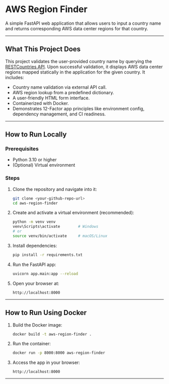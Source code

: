 # AWS Region Finder

A simple FastAPI web application that allows users to input a country name and returns corresponding AWS data center regions for that country.

---

## What This Project Does

This project validates the user-provided country name by querying the [RESTCountries API](https://restcountries.com/). Upon successful validation, it displays AWS data center regions mapped statically in the application for the given country. It includes:

- Country name validation via external API call.
- AWS region lookup from a predefined dictionary.
- A user-friendly HTML form interface.
- Containerized with Docker.
- Demonstrates 12-Factor app principles like environment config, dependency management, and CI readiness.

---

## How to Run Locally

### Prerequisites

- Python 3.10 or higher
- (Optional) Virtual environment

### Steps

1. Clone the repository and navigate into it:

    ```bash
    git clone <your-github-repo-url>
    cd aws-region-finder
    ```

2. Create and activate a virtual environment (recommended):

    ```bash
    python -m venv venv
    venv\Scripts\activate        # Windows
    # or
    source venv/bin/activate     # macOS/Linux
    ```

3. Install dependencies:

    ```bash
    pip install -r requirements.txt
    ```

4. Run the FastAPI app:

    ```bash
    uvicorn app.main:app --reload
    ```

5. Open your browser at:

    ```
    http://localhost:8000
    ```

---

## How to Run Using Docker

1. Build the Docker image:

    ```bash
    docker build -t aws-region-finder .
    ```

2. Run the container:

    ```bash
    docker run -p 8000:8000 aws-region-finder
    ```

3. Access the app in your browser:

    ```
    http://localhost:8000
    ```

---


